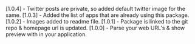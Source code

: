 [1.0.4] - Twitter posts are private, so added default twitter image for the same.
[1.0.3] - Added the list of apps that are already using this package.
[1.0.2] - Images added to readme file.
[1.0.1] - Package is linked to the git repo & homepage url is updated.
[1.0.0] - Parse your web URL's & show preview with in your application.